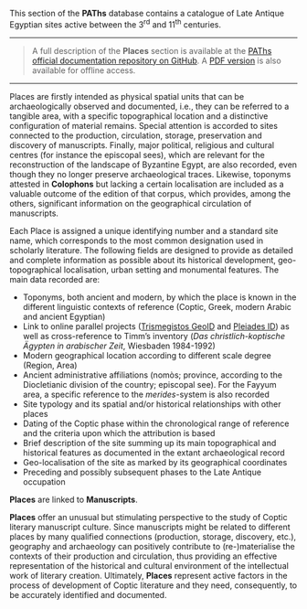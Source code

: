 This section of the **PAThs** database contains a catalogue of Late Antique Egyptian sites active between the 3<sup>rd</sup> and 11<sup>th</sup> centuries.

---

> A full description of the **Places** section is available at the [PAThs official documentation repository on GitHub](https://docs.paths-erc.eu/db-handbook/places.html). A [PDF version](https://github.com/paths-erc/raw/master/Pdf/paths-docs-v-0.9.pdf) is also available for offline access.

---

Places are firstly intended as physical spatial units that can be archaeologically observed and documented, i.e., they can be referred to a tangible area, with a specific topographical location and a distinctive configuration of material remains. Special attention is accorded to sites connected to the production, circulation, storage, preservation and discovery of manuscripts. Finally, major political, religious and cultural centres (for instance the episcopal sees), which are relevant for the reconstruction of the landscape of Byzantine Egypt, are also recorded, even though they no longer preserve archaeological traces. Likewise, toponyms attested in **Colophons** but lacking a certain localisation are included as a valuable outcome of the edition of that corpus, which provides, among the others, significant information on the geographical circulation of manuscripts.

Each Place is assigned a unique identifying number and a standard site name, which corresponds to the most common designation used in scholarly literature. The following fields are designed to provide as detailed and complete information as possible about its historical development, geo-topographical localisation, urban setting and monumental features. The main data recorded are:

-	Toponyms, both ancient and modern, by which the place is known in the different linguistic contexts of reference (Coptic, Greek, modern Arabic and ancient Egyptian)
-	Link to online parallel projects ([Trismegistos GeoID](https://www.trismegistos.org/geo/index.php) and [Pleiades ID](https://pleiades.stoa.org/)) as well as cross-reference to Timm’s inventory (*Das christlich-koptische Ägypten in arabischer Zeit*, Wiesbaden 1984-1992)
-	Modern geographical location according to different scale degree (Region, Area)
-	Ancient administrative affiliations (nomòs; province, according to the Diocletianic division of the country; episcopal see). For the Fayyum area, a specific reference to the *merides*-system is also recorded
-	Site typology and its spatial and/or historical relationships with other places
-	Dating of the Coptic phase within the chronological range of reference and the criteria upon which the attribution is based
-	Brief description of the site summing up its main topographical and historical features as documented in the extant archaeological record
- Geo-localisation of the site as marked by its geographical coordinates
-	Preceding and possibly subsequent phases to the Late Antique occupation

**Places** are linked to **Manuscripts**.

**Places** offer an unusual but stimulating perspective to the study of Coptic literary manuscript culture. Since manuscripts might be related to different places by many qualified connections (production, storage, discovery, etc.), geography and archaeology can positively contribute to (re-)materialise the contexts of their production and circulation, thus providing an effective representation of the historical and cultural environment of the intellectual work of literary creation. Ultimately, **Places** represent active factors in the process of development of Coptic literature and they need, consequently, to be accurately identified and documented.
